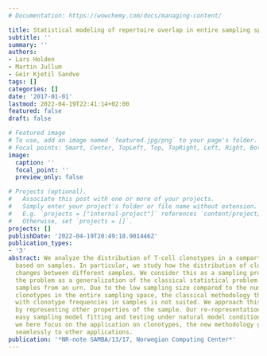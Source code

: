 ```yaml
---
# Documentation: https://wowchemy.com/docs/managing-content/

title: Statistical modeling of repertoire overlap in entire sampling spaces
subtitle: ''
summary: ''
authors:
- Lars Holden
- Martin Jullum
- Geir Kjetil Sandve
tags: []
categories: []
date: '2017-01-01'
lastmod: 2022-04-19T22:41:14+02:00
featured: false
draft: false

# Featured image
# To use, add an image named `featured.jpg/png` to your page's folder.
# Focal points: Smart, Center, TopLeft, Top, TopRight, Left, Right, BottomLeft, Bottom, BottomRight.
image:
  caption: ''
  focal_point: ''
  preview_only: false

# Projects (optional).
#   Associate this post with one or more of your projects.
#   Simply enter your project's folder or file name without extension.
#   E.g. `projects = ["internal-project"]` references `content/project/deep-learning/index.md`.
#   Otherwise, set `projects = []`.
projects: []
publishDate: '2022-04-19T20:49:18.901446Z'
publication_types:
- '3'
abstract: We analyze the distribution of T-cell clonotypes in a compartment like blood
  based on samples. In particular, we study how the distribution of clonotype frequencies
  changes between different samples. We consider this as a sampling problem and formulate
  the problem as a generalization of the classical statistical problem of comparing
  samples from an urn. Due to the low sampling size compared to the number of different
  clonotypes in the entire sampling space, the classical methodology that works directly
  with clonotype frequencies in samples is not suited. We approach this challenge
  by representing other properties of the sample. Our re-representation allows for
  easy sampling model fitting and testing under natural model conditions. Although
  we here focus on the application on clonotypes, the new methodology generalizes
  seamlessly to other applications.
publication: '*NR-note SAMBA/13/17, Norwegian Computing Center*'
---
```


